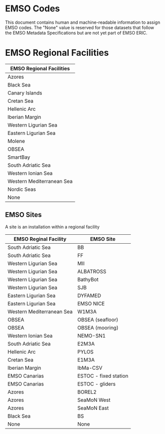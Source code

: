# EMSO Codes #

This document contains human and machine-readable information to assign EMSO codes. The "None" value is reserved for
those datasets that follow the EMSO Metadata Specifications but are not yet part of EMSO ERIC.

# EMSO Regional Facilities #
 | EMSO Regional Facilities  |  
 |---------------------------|
 | Azores                    | 
 | Black Sea                 | 
 | Canary Islands            | 
 | Cretan Sea                | 
 | Hellenic Arc              | 
 | Iberian Margin            | 
 | Western Ligurian Sea      | 
 | Eastern Ligurian Sea      |
 | Molene                    | 
 | OBSEA                     | 
 | SmartBay                  | 
 | South Adriatic Sea        | 
 | Western Ionian Sea        | 
 | Western Mediterranean Sea |
 | Nordic Seas               |
 | None                      |


## EMSO Sites ##
A site is an installation within a regional facility 

| EMSO Reginal Facility     | EMSO Site             |
|---------------------------|-----------------------|
| South Adriatic Sea        | BB                    |
| South Adriatic Sea        | FF                    |
| Western Ligurian Sea      | MII                   |
| Western Ligurian Sea      | ALBATROSS             |
| Western Ligurian Sea      | BathyBot              |
| Western Ligurian Sea      | SJB                   |
| Eastern Ligurian Sea      | DYFAMED               |
| Eastern Ligurian Sea      | EMSO NICE             |
| Western Mediterranean Sea | W1M3A                 |
| OBSEA                     | OBSEA (seafloor)      |
| OBSEA                     | OBSEA (mooring)       |
| Western Ionian Sea        | NEMO-SN1              |
| South Adriatic Sea        | E2M3A                 |
| Hellenic Arc              | PYLOS                 |
| Cretan Sea                | E1M3A                 |
| Iberian Margin            | IbMa-CSV              |
| EMSO Canarias             | ESTOC - fixed station |
| EMSO Canarias             | ESTOC - gliders       |
| Azores                    | BOREL2                |
| Azores                    | SeaMoN West           |
| Azores                    | SeaMoN East           |
| Black Sea                 | BS                    |
| None                      | None                  |
